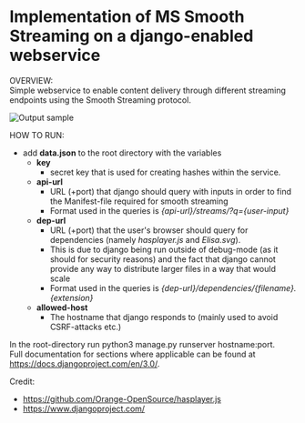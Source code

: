 # Implementation of MS Smooth Streaming on a django-enabled webservice #

OVERVIEW:  
Simple webservice to enable content delivery through different streaming endpoints using the Smooth Streaming protocol.

![Output sample](https://github.com/roopekj/Viihde/raw/master/viihde.gif)

HOW TO RUN:
* add **data.json** to the root directory with the variables
    * **key**
        * secret key that is used for creating hashes within the service.
    * **api-url**
        * URL (+port) that django should query with inputs in order to find the Manifest-file required for smooth streaming
        * Format used in the queries is _{api-url}/streams/?q={user-input}_
    * **dep-url**
        * URL (+port) that the user's browser should query for dependencies (namely *hasplayer.js* and *Elisa.svg*).
        * This is due to django being run outside of debug-mode (as it should for security reasons) and the fact that django cannot provide any way to distribute larger files in a way that would scale
        * Format used in the queries is _{dep-url}/dependencies/{filename}.{extension}_
    * **allowed-host**
        * The hostname that django responds to (mainly used to avoid CSRF-attacks etc.)
        
In the root-directory run python3 manage.py runserver hostname:port.   
Full documentation for sections where applicable can be found at https://docs.djangoproject.com/en/3.0/.

Credit:
* https://github.com/Orange-OpenSource/hasplayer.js
* https://www.djangoproject.com/